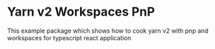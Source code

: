 # Yarn v2 Workspaces PnP

This example package which shows how to cook yarn v2 with pnp and workspaces for typescript react application

